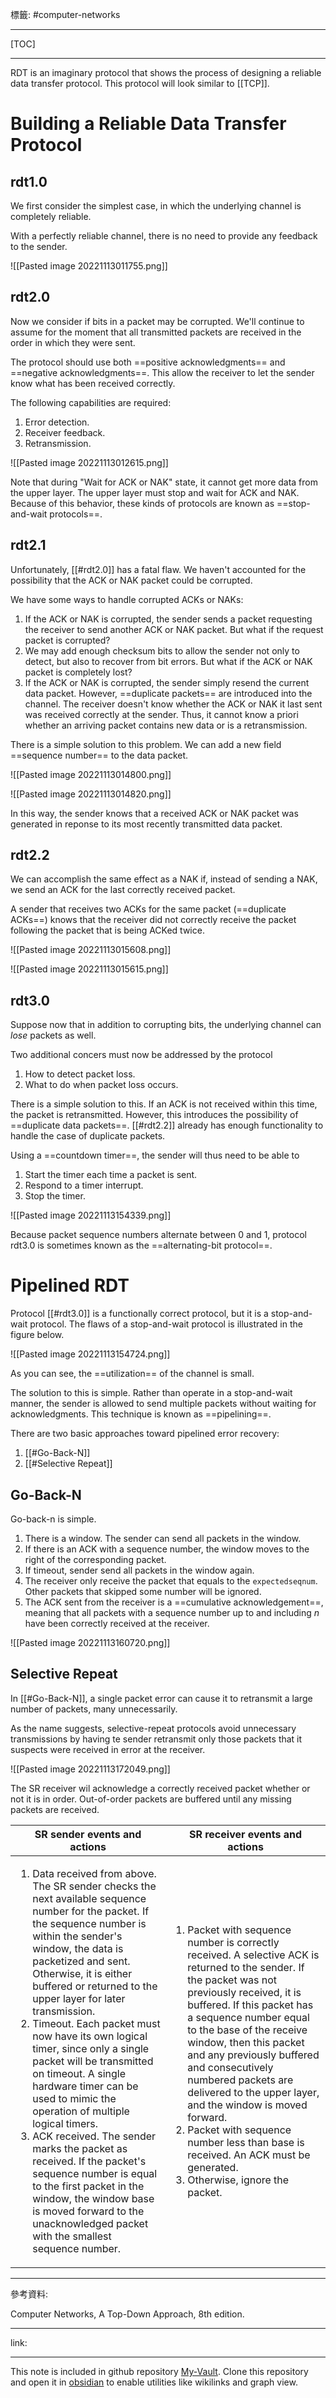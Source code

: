 標籤: #computer-networks 

---

[TOC]

---

RDT is an imaginary protocol that shows the process of designing a reliable data transfer protocol. This protocol will look similar to [[TCP]].

# Building a Reliable Data Transfer Protocol

## rdt1.0

We first consider the simplest case, in which the underlying channel is completely reliable.

With a perfectly reliable channel, there is no need to provide any feedback to the sender.

![[Pasted image 20221113011755.png]]

## rdt2.0

Now we consider if bits in a packet may be corrupted. We'll continue to assume for the moment that all transmitted packets are received in the order in which they were sent.

The protocol should use both ==positive acknowledgments== and ==negative acknowledgments==. This allow the receiver to let the sender know what has been received correctly.

The following capabilities are required:

1. Error detection.
2. Receiver feedback.
3. Retransmission.

![[Pasted image 20221113012615.png]]

Note that during "Wait for ACK or NAK" state, it cannot get more data from the upper layer. The upper layer must stop and wait for ACK and NAK. Because of this behavior, these kinds of protocols are known as ==stop-and-wait protocols==.

## rdt2.1

Unfortunately, [[#rdt2.0]] has a fatal flaw. We haven't accounted for the possibility that the ACK or NAK packet could be corrupted.

We have some ways to handle corrupted ACKs or NAKs:

1. If the ACK or NAK is corrupted, the sender sends a packet requesting the receiver to send another ACK or NAK packet. But what if the request packet is corrupted?
2. We may add enough checksum bits to allow the sender not only to detect, but also to recover from bit errors. But what if the ACK or NAK packet is completely lost?
3. If the ACK or NAK is corrupted, the sender simply resend the current data packet. However, ==duplicate packets== are introduced into the channel. The receiver doesn't know whether the ACK or NAK it last sent was received correctly at the sender. Thus, it cannot know a priori whether an arriving packet contains new data or is a retransmission.

There is a simple solution to this problem. We can add a new field ==sequence number== to the data packet.

![[Pasted image 20221113014800.png]]

![[Pasted image 20221113014820.png]]

In this way, the sender knows that a received ACK or NAK packet was generated in reponse to its most recently transmitted data packet.

## rdt2.2

We can accomplish the same effect as a NAK if, instead of sending a NAK, we send an ACK for the last correctly received packet. 

A sender that receives two ACKs for the same packet (==duplicate ACKs==) knows that the receiver did not correctly receive the packet following the packet that is being ACKed twice.

![[Pasted image 20221113015608.png]]

![[Pasted image 20221113015615.png]]

## rdt3.0

Suppose now that in addition to corrupting bits, the underlying channel can *lose* packets as well.

Two additional concers must now be addressed by the protocol

1. How to detect packet loss.
2. What to do when packet loss occurs.

There is a simple solution to this. If an ACK is not received within this time, the packet is retransmitted.
However, this introduces the possibility of ==duplicate data packets==. [[#rdt2.2]] already has enough functionality to handle the case of duplicate packets.

Using a ==countdown timer==, the sender will thus need to be able to

1. Start the timer each time a packet is sent.
2. Respond to a timer interrupt.
3. Stop the timer.

![[Pasted image 20221113154339.png]]

Because packet sequence numbers alternate between 0 and 1, protocol rdt3.0 is sometimes known as the ==alternating-bit protocol==.

# Pipelined RDT

Protocol [[#rdt3.0]] is a functionally correct protocol, but it is a stop-and-wait protocol. The flaws of a stop-and-wait protocol is illustrated in the figure below.

![[Pasted image 20221113154724.png]]

As you can see, the ==utilization== of the channel is small.

The solution to this is simple. Rather than operate in a stop-and-wait manner, the sender is allowed to send multiple packets without waiting for acknowledgments. This technique is known as ==pipelining==.

There are two basic approaches toward pipelined error recovery:

1. [[#Go-Back-N]]
2. [[#Selective Repeat]]

## Go-Back-N

Go-back-n is simple. 

1. There is a window. The sender can send all packets in the window.
2. If there is an ACK with a sequence number, the window moves to the right of the corresponding packet.
3. If timeout, sender send all packets in the window again.
4. The receiver only receive the packet that equals to the `expectedseqnum`. Other packets that skipped some number will be ignored.
5. The ACK sent from the receiver is a ==cumulative acknowledgement==, meaning that all packets with a sequence number up to and including $n$ have been correctly received at the receiver.

![[Pasted image 20221113160720.png]]

## Selective Repeat

In [[#Go-Back-N]], a single packet error can cause it to retransmit a large number of packets, many unnecessarily.

As the name suggests, selective-repeat protocols avoid unnecessary transmissions by having te sender retransmit only those packets that it suspects were received in error at the receiver.

![[Pasted image 20221113172049.png]]

The SR receiver wil acknowledge a correctly received packet whether or not it is in order. Out-of-order packets are buffered until any missing packets are received.

| SR sender events and actions | SR receiver events and actions |
| ---------------------------- | ------------------------------ |
| <ol><li>Data received from above. The SR sender checks the next available sequence number for the packet. If the sequence number is within the sender's window, the data is packetized and sent. Otherwise, it is either buffered or returned to the upper layer for later transmission.<li>Timeout. Each packet must now have its own logical timer, since only a single packet will be transmitted on timeout. A single hardware timer can be used to mimic the operation of multiple logical timers.<li>ACK received. The sender marks the packet as received. If the packet's sequence number is equal to the first packet in the window, the window base is moved forward to the unacknowledged packet with the smallest sequence number.</ol>                             | <ol><li>Packet with sequence number is correctly received. A selective ACK is returned to the sender. If the packet was not previously received, it is buffered. If this packet has a sequence number equal to the base of the receive window, then this packet and any previously buffered and consecutively numbered packets are delivered to the upper layer, and the window is moved forward.<li>Packet with sequence number less than base is received. An ACK must be generated.<li>Otherwise, ignore the packet.</ol>                               |

---

參考資料:

Computer Networks, A Top-Down Approach, 8th edition.

---

link:


---

This note is included in github repository [My-Vault](https://github.com/LittleD3092/My-Vault.git). Clone this repository and open it in [obsidian](https://obsidian.md/) to enable utilities like wikilinks and graph view.